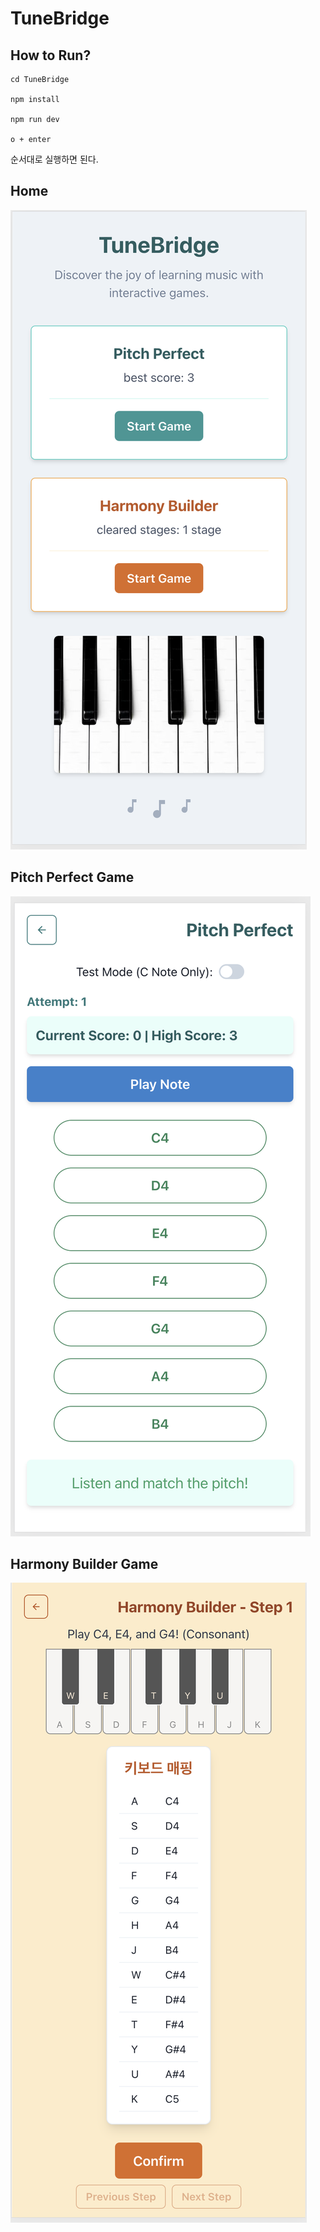 # TuneBridge

## How to Run?

```
cd TuneBridge

npm install

npm run dev

o + enter
```

순서대로 실행하면 된다.

## Home

![alt text](image.png)

## Pitch Perfect Game

![alt text](image-1.png)

## Harmony Builder Game

![alt text](image-2.png)

